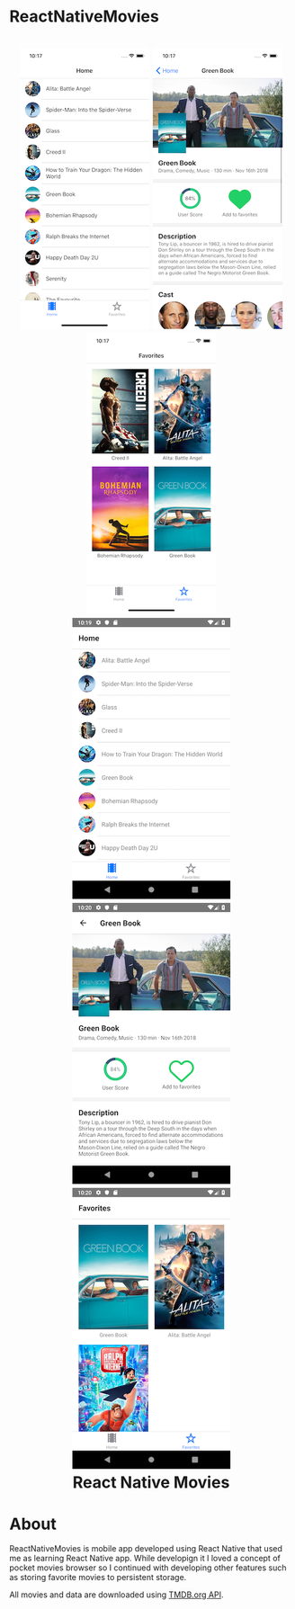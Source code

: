 # ReactNativeMovies

<h1 align="center">
  <img src="/screenshots/screenshot_ip_1.png"/>
  <img src="/screenshots/screenshot_ip_2.png"/>
  <img src="/screenshots/screenshot_ip_3.png"/><br>
  <img src="/screenshots/screenshot_a_1.png"/>
  <img src="/screenshots/screenshot_a_2.png"/>
  <img src="/screenshots/screenshot_a_3.png"/><br>
  React Native Movies
</h1>

# About
ReactNativeMovies is mobile app developed using React Native that used me as learning React Native app. While developign it I loved a concept of pocket movies browser so I continued with developing other features such as storing favorite movies to persistent storage.

All movies and data are downloaded using [TMDB.org API](http://api.themoviedb.org).
